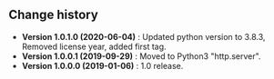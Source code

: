 Change history
--------------

* **Version 1.0.1.0 (2020-06-04)** : Updated python version to 3.8.3, Removed license year, added first tag.
* **Version 1.0.0.1 (2019-09-29)** : Moved to Python3 "http.server".
* **Version 1.0.0.0 (2019-01-06)** : 1.0 release.